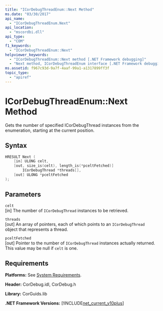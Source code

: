 ```yaml
---
title: "ICorDebugThreadEnum::Next Method"
ms.date: "03/30/2017"
api_name: 
  - "ICorDebugThreadEnum.Next"
api_location: 
  - "mscordbi.dll"
api_type: 
  - "COM"
f1_keywords: 
  - "ICorDebugThreadEnum::Next"
helpviewer_keywords: 
  - "ICorDebugThreadEnum::Next method [.NET Framework debugging]"
  - "Next method, ICorDebugThreadEnum interface [.NET Framework debugging]"
ms.assetid: f967c93d-9a7f-4aaf-99a1-a1317899ff3f
topic_type: 
  - "apiref"
---
```

# ICorDebugThreadEnum::Next Method
Gets the number of specified ICorDebugThread instances from the enumeration, starting at the current position.  
  
## Syntax  
  
```cpp  
HRESULT Next (  
    [in] ULONG celt,  
    [out, size_is(celt), length_is(*pceltFetched)]  
        ICorDebugThread *threads[],  
    [out] ULONG *pceltFetched  
);  
```  
  
## Parameters  
 `celt`  
 [in] The number of `ICorDebugThread` instances to be retrieved.  
  
 `threads`  
 [out] An array of pointers, each of which points to an `ICorDebugThread` object that represents a thread.  
  
 `pceltFetched`  
 [out] Pointer to the number of `ICorDebugThread` instances actually returned. This value may be null if `celt` is one.  
  
## Requirements  
 **Platforms:** See [System Requirements](../../../../docs/framework/get-started/system-requirements.md).  
  
 **Header:** CorDebug.idl, CorDebug.h  
  
 **Library:** CorGuids.lib  
  
 **.NET Framework Versions:** [!INCLUDE[net_current_v10plus](../../../../includes/net-current-v10plus-md.md)]
